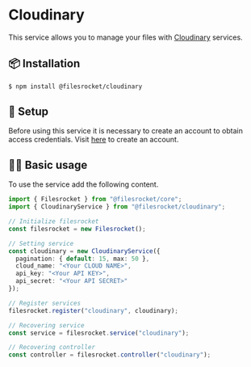# Cloudinary

This service allows you to manage your files with [Cloudinary](https://cloudinary.com/) services.

## 📦 Installation

```bash
$ npm install @filesrocket/cloudinary
```

## 🔧 Setup

Before using this service it is necessary to create an account to obtain access credentials. Visit [here](https://cloudinary.com/documentation/how_to_integrate_cloudinary#1_create_and_set_up_your_account) to create an account.

## 🧑‍💻 Basic usage

To use the service add the following content.

```ts
import { Filesrocket } from "@filesrocket/core";
import { CloudinaryService } from "@filesrocket/cloudinary";

// Initialize filesrocket
const filesrocket = new Filesrocket();

// Setting service
const cloudinary = new CloudinaryService({
  pagination: { default: 15, max: 50 },
  cloud_name: "<Your CLOUD NAME>",
  api_key: "<Your API KEY>",
  api_secret: "<Your API SECRET>"
});

// Register services
filesrocket.register("cloudinary", cloudinary);

// Recovering service
const service = filesrocket.service("cloudinary");

// Recovering controller
const controller = filesrocket.controller("cloudinary");
```
